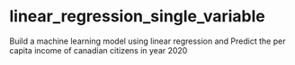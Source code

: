 # linear_regression_single_variable
Build a machine learning model using linear regression and Predict the per capita income of canadian citizens in year 2020
